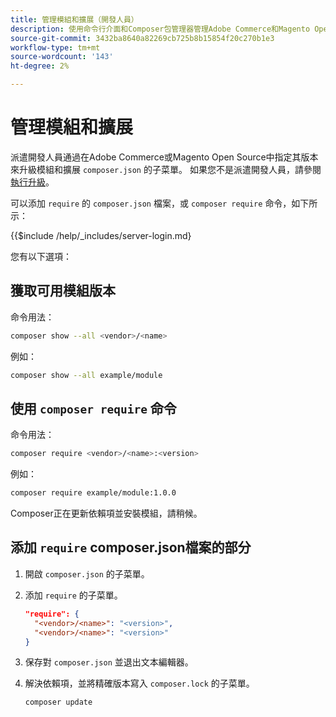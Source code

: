 ```yaml
---
title: 管理模組和擴展（開發人員）
description: 使用命令行介面和Composer包管理器管理Adobe Commerce和Magento Open Source模組及擴展。
source-git-commit: 3432ba8640a82269cb725b8b15854f20c270b1e3
workflow-type: tm+mt
source-wordcount: '143'
ht-degree: 2%

---
```



# 管理模組和擴展

派遣開發人員通過在Adobe Commerce或Magento Open Source中指定其版本來升級模組和擴展 `composer.json` 的子菜單。 如果您不是派遣開發人員，請參閱 [執行升級](../implementation/perform-upgrade.md)。

可以添加 `require` 的 `composer.json` 檔案，或 `composer require` 命令，如下所示：

{{$include /help/_includes/server-login.md}

您有以下選項：

## 獲取可用模組版本

命令用法：

```bash
composer show --all <vendor>/<name>
```

例如：

```bash
composer show --all example/module
```

## 使用 `composer require` 命令

命令用法：

```bash
composer require <vendor>/<name>:<version>
```

例如：

```bash
composer require example/module:1.0.0
```

Composer正在更新依賴項並安裝模組，請稍候。

## 添加 `require` composer.json檔案的部分

1. 開啟 `composer.json` 的子菜單。

1. 添加 `require` 的子菜單。

   ```json
   "require": {
     "<vendor>/<name>": "<version>",
     "<vendor>/<name>": "<version>"
   }
   ```

1. 保存對 `composer.json` 並退出文本編輯器。

1. 解決依賴項，並將精確版本寫入 `composer.lock` 的子菜單。

   ```bash
   composer update
   ```
